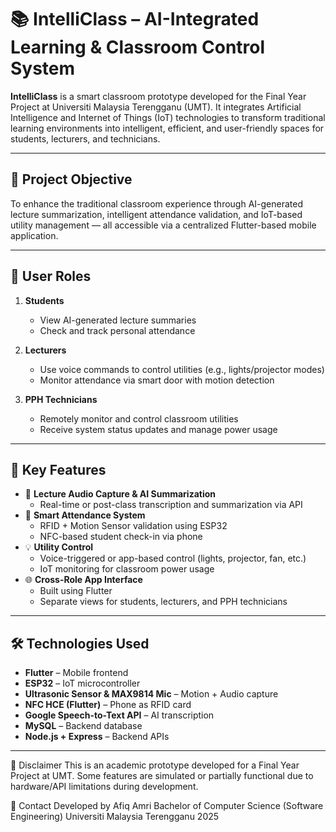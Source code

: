 # 📚 IntelliClass – AI-Integrated Learning & Classroom Control System

**IntelliClass** is a smart classroom prototype developed for the Final Year Project at Universiti Malaysia Terengganu (UMT). It integrates Artificial Intelligence and Internet of Things (IoT) technologies to transform traditional learning environments into intelligent, efficient, and user-friendly spaces for students, lecturers, and technicians.

---

## 🎯 Project Objective

To enhance the traditional classroom experience through AI-generated lecture summarization, intelligent attendance validation, and IoT-based utility management — all accessible via a centralized Flutter-based mobile application.

---

## 👥 User Roles

1. **Students**
   - View AI-generated lecture summaries
   - Check and track personal attendance

2. **Lecturers**
   - Use voice commands to control utilities (e.g., lights/projector modes)
   - Monitor attendance via smart door with motion detection

3. **PPH Technicians**
   - Remotely monitor and control classroom utilities
   - Receive system status updates and manage power usage

---

## 🔧 Key Features

- 🎤 **Lecture Audio Capture & AI Summarization**
  - Real-time or post-class transcription and summarization via API
- 🚪 **Smart Attendance System**
  - RFID + Motion Sensor validation using ESP32
  - NFC-based student check-in via phone
- 💡 **Utility Control**
  - Voice-triggered or app-based control (lights, projector, fan, etc.)
  - IoT monitoring for classroom power usage
- 🌐 **Cross-Role App Interface**
  - Built using Flutter
  - Separate views for students, lecturers, and PPH technicians

---

## 🛠️ Technologies Used

- **Flutter** – Mobile frontend
- **ESP32** – IoT microcontroller
- **Ultrasonic Sensor & MAX9814 Mic** – Motion + Audio capture
- **NFC HCE (Flutter)** – Phone as RFID card
- **Google Speech-to-Text API** – AI transcription
- **MySQL** – Backend database
- **Node.js + Express** – Backend APIs

---

📌 Disclaimer
This is an academic prototype developed for a Final Year Project at UMT. Some features are simulated or partially functional due to hardware/API limitations during development.

📧 Contact
Developed by Afiq Amri
Bachelor of Computer Science (Software Engineering)
Universiti Malaysia Terengganu
2025



